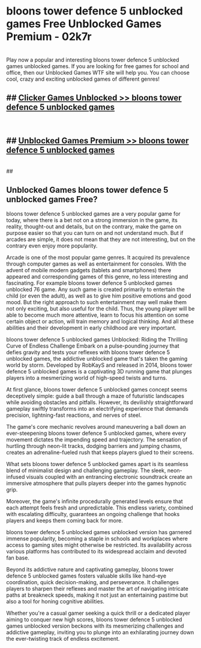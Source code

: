 # bloons tower defence 5 unblocked games  Free Unblocked Games Premium - 02k7r <br>
<br>
Play now a popular and interesting bloons tower defence 5 unblocked games unblocked games. If you are looking for free games for school and office, then our Unblocked Games WTF site will help you. You can choose cool, crazy and exciting unblocked games of different genres!


## ##  [Clicker Games Unblocked >> bloons tower defence 5 unblocked games](http://freeplayer.one?title=bloons_tower_defence_5_unblocked_games&ref=UGames)
  <br>

##  ## [Unblocked Games Premium >> bloons tower defence 5 unblocked games](http://freeplayer.one?title=bloons_tower_defence_5_unblocked_games&ref=UGames)
  <br>
  ##



## Unblocked Games bloons tower defence 5 unblocked games Free?

bloons tower defence 5 unblocked games are a very popular game for today, where there is a bet not on a strong immersion in the game, its reality, thought-out and details, but on the contrary, make the game on purpose easier so that you can turn on and not understand much. But if arcades are simple, it does not mean that they are not interesting, but on the contrary even enjoy more popularity.

Arcade is one of the most popular game genres. It acquired its prevalence through computer games as well as entertainment for consoles. With the advent of mobile modern gadgets (tablets and smartphones) there appeared and corresponding games of this genre, no less interesting and fascinating. For example bloons tower defence 5 unblocked games unblocked 76 game. Any such game is created primarily to entertain the child (or even the adult), as well as to give him positive emotions and good mood. But the right approach to such entertainment may well make them not only exciting, but also useful for the child. Thus, the young player will be able to become much more attentive, learn to focus his attention on some certain object or action, will train memory and logical thinking. And all these abilities and their development in early childhood are very important.

bloons tower defence 5 unblocked games Unblocked: Riding the Thrilling Curve of Endless Challenge
Embark on a pulse-pounding journey that defies gravity and tests your reflexes with bloons tower defence 5 unblocked games, the addictive unblocked game that's taken the gaming world by storm. Developed by RobKayS and released in 2014, bloons tower defence 5 unblocked games is a captivating 3D running game that plunges players into a mesmerizing world of high-speed twists and turns.

At first glance, bloons tower defence 5 unblocked games concept seems deceptively simple: guide a ball through a maze of futuristic landscapes while avoiding obstacles and pitfalls. However, its devilishly straightforward gameplay swiftly transforms into an electrifying experience that demands precision, lightning-fast reactions, and nerves of steel.

The game's core mechanic revolves around maneuvering a ball down an ever-steepening bloons tower defence 5 unblocked games, where every movement dictates the impending speed and trajectory. The sensation of hurtling through neon-lit tracks, dodging barriers and jumping chasms, creates an adrenaline-fueled rush that keeps players glued to their screens.

What sets bloons tower defence 5 unblocked games apart is its seamless blend of minimalist design and challenging gameplay. The sleek, neon-infused visuals coupled with an entrancing electronic soundtrack create an immersive atmosphere that pulls players deeper into the games hypnotic grip.

Moreover, the game's infinite procedurally generated levels ensure that each attempt feels fresh and unpredictable. This endless variety, combined with escalating difficulty, guarantees an ongoing challenge that hooks players and keeps them coming back for more.

bloons tower defence 5 unblocked games unblocked version has garnered immense popularity, becoming a staple in schools and workplaces where access to gaming sites might otherwise be restricted. Its availability across various platforms has contributed to its widespread acclaim and devoted fan base.

Beyond its addictive nature and captivating gameplay, bloons tower defence 5 unblocked games fosters valuable skills like hand-eye coordination, quick decision-making, and perseverance. It challenges players to sharpen their reflexes and master the art of navigating intricate paths at breakneck speeds, making it not just an entertaining pastime but also a tool for honing cognitive abilities.

Whether you're a casual gamer seeking a quick thrill or a dedicated player aiming to conquer new high scores, bloons tower defence 5 unblocked games unblocked version beckons with its mesmerizing challenges and addictive gameplay, inviting you to plunge into an exhilarating journey down the ever-twisting track of endless excitement.